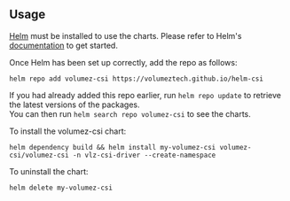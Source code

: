 ## Usage

[Helm](https://helm.sh) must be installed to use the charts.  Please refer to
Helm's [documentation](https://helm.sh/docs) to get started.

Once Helm has been set up correctly, add the repo as follows:

    helm repo add volumez-csi https://volumeztech.github.io/helm-csi

If you had already added this repo earlier, run `helm repo update` to retrieve
the latest versions of the packages.  
You can then run `helm search repo volumez-csi` to see the charts.

To install the volumez-csi chart:
    
    helm dependency build && helm install my-volumez-csi volumez-csi/volumez-csi -n vlz-csi-driver --create-namespace 

To uninstall the chart:

    helm delete my-volumez-csi